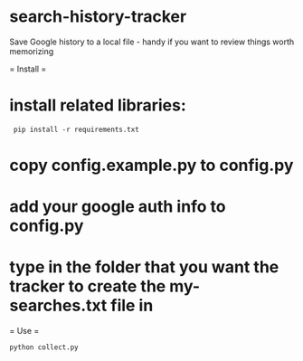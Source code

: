 search-history-tracker
======================

Save Google history to a local file - handy if you want to review things worth memorizing

= Install =

 # install related libraries:
     pip install -r requirements.txt
 # copy config.example.py to config.py
 # add your google auth info to config.py
 # type in the folder that you want the tracker to create the my-searches.txt file in

= Use =

    python collect.py
 
